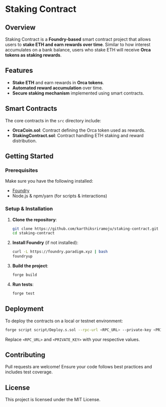 # Staking Contract

## Overview
Staking Contract is a **Foundry-based** smart contract project that allows users to **stake ETH and earn rewards over time**. Similar to how interest accumulates on a bank balance, users who stake ETH will receive **Orca tokens as staking rewards**.

## Features
- **Stake ETH** and earn rewards in **Orca tokens**.
- **Automated reward accumulation** over time.
- **Secure staking mechanism** implemented using smart contracts.

## Smart Contracts
The core contracts in the `src` directory include:

- **OrcaCoin.sol**: Contract defining the Orca token used as rewards.
- **StakingContract.sol**: Contract handling ETH staking and reward distribution.

## Getting Started

### Prerequisites
Make sure you have the following installed:
- [Foundry](https://book.getfoundry.sh/getting-started/installation)
- Node.js & npm/yarn (for scripts & interactions)

### Setup & Installation
1. **Clone the repository**:
   ```sh
   git clone https://github.com/karthiksriramoju/staking-contract.git
   cd staking-contract
   ```
2. **Install Foundry** (if not installed):
   ```sh
   curl -L https://foundry.paradigm.xyz | bash
   foundryup
   ```
3. **Build the project**:
   ```sh
   forge build
   ```
4. **Run tests**:
   ```sh
   forge test
   ```

## Deployment
To deploy the contracts on a local or testnet environment:
```sh
forge script script/Deploy.s.sol --rpc-url <RPC_URL> --private-key <PRIVATE_KEY> --broadcast
```
Replace `<RPC_URL>` and `<PRIVATE_KEY>` with your respective values.

## Contributing
Pull requests are welcome! Ensure your code follows best practices and includes test coverage.

## License
This project is licensed under the MIT License.
